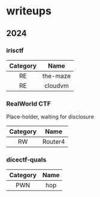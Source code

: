 # writeups

## 2024

### irisctf

| Category |   Name   |
| :------: | :------: |
|    RE    | the-maze |
|    RE    | cloudvm  |

### RealWorld CTF

Place-holder, waiting for disclosure

| Category |   Name   |
| :------: | :------: |
|    RW    | Router4  |


### dicectf-quals

| Category |   Name   |
| :------: | :------: |
|   PWN    | hop      |